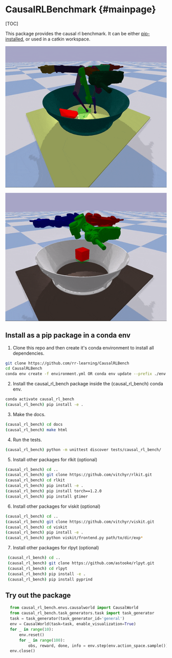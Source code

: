 # CausalRLBenchmark {#mainpage}

[TOC]

This package provides the causal rl benchmark. It can be either 
[pip-installed](#install-as-a-pip-package-in-a-conda-env),
or used in a catkin workspace.

![](random_interventions.gif)

![](magic_pick_and_place.gif)

## Install as a pip package in a conda env

1. Clone this repo and then create it's conda environment to install all dependencies.

  ```bash
  git clone https://github.com/rr-learning/CausalRLBench
  cd CausalRLBench
  conda env create -f environment.yml OR conda env update --prefix ./env --file environment.yml  --prune
  ```

2. Install the causal_rl_bench package inside the (causal_rl_bench) conda env.

  ```bash
  conda activate causal_rl_bench
  (causal_rl_bench) pip install -e .
  ```

3. Make the docs.

  ```bash
  (causal_rl_bench) cd docs
  (causal_rl_bench) make html
  ```
4. Run the tests.

  ```bash
  (causal_rl_bench) python -m unittest discover tests/causal_rl_bench/
  ```
  
5. Install other packages for rlkit (optional)

  ```bash
  (causal_rl_bench) cd ..
  (causal_rl_bench) git clone https://github.com/vitchyr/rlkit.git
  (causal_rl_bench) cd rlkit 
  (causal_rl_bench) pip install -e .
  (causal_rl_bench) pip install torch==1.2.0
  (causal_rl_bench) pip install gtimer
  ```

6. Install other packages for viskit (optional)
  ```bash
  (causal_rl_bench) cd ..
  (causal_rl_bench) git clone https://github.com/vitchyr/viskit.git
  (causal_rl_bench) cd viskit 
  (causal_rl_bench) pip install -e .
  (causal_rl_bench) python viskit/frontend.py path/to/dir/exp*
  ```
  
7. Install other packages for rlpyt (optional)
 ```bash
  (causal_rl_bench) cd ..
  (causal_rl_bench) git clone https://github.com/astooke/rlpyt.git
  (causal_rl_bench) cd rlpyt 
  (causal_rl_bench) pip install -e .
  (causal_rl_bench) pip install pyprind
  ```


## Try out the package

  ```python
    from causal_rl_bench.envs.causalworld import CausalWorld
    from causal_rl_bench.task_generators.task import task_generator
    task = task_generator(task_generator_id='general')
    env = CausalWorld(task=task, enable_visualization=True)
    for _ in range(10):
        env.reset()
        for _ in range(100):
            obs, reward, done, info = env.step(env.action_space.sample())
    env.close()
  ```
